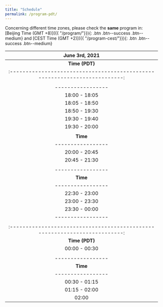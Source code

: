 ```yaml
---
title: "Schedule"
permalink: /program-pdt/
---
```


Concerning different time zones, please check the **same** program in: [Beijing Time (GMT +8)]({{ "/program/"}}){: .btn .btn--success .btn--medium} and [CEST Time (GMT +2)]({{ "/program-cest/"}}){: .btn .btn--success .btn--medium}


| **June 3rd, 2021**                                      |
| :-------------------------------------------------------------------------:|
| **Time (PDT)** | **Speaker**          | **Organization** |                   **Title**                                      |
| :-------------------------------------------------------------------------:|
|  |**Session One:**| |
| -----------------| -----------------|------------- | :-------------------------------------------------------------:|
| 18:00 - 18:05    |                  |              |     Welcome                                                  |
| 18:05 - 18:50    | [Patrick Wensing](/speakers/wensing)  | University of Notre Dame       |  It All Matters: Considerations Across Design and Control for Contact-Savvy Robots                                                            |
| 18:50 - 19:30    | [JIA Yan-Bin](/speakers/yan-bin/) | Iowa State University  | Targeted Batting of In-flight Objects by a Robotic Arm |
| 19:30 - 19:40    |                  |              |     Teaser Session of the Posters                            |
| 19:30 - 20:00    |                  |              |     Morning Tea Break and Poster Session                     |
|  |**Session Two:**| | 
| **Time**             | **Speaker**          | **Organization** |                   **Title**                                      |
| -----------------| -----------------|------------- | :-------------------------------------------------------------: |
| 20:00 - 20:45    |  [Dragomir Nenchev ](/speakers/nenchev/) <br/>  (Yoshikazu Kanamiya) |  Kaishi Professional University | Emergent Humanoid Robot Motion Synergies <br/>Derived from the Momentum Equilibrium Principle and the Distribution of Momentum                                                             |
| 20:45 - 21:30    | [Mehdi Benallegue](/speakers/benallegue)| AIST, Tsukuba Japan |    New challenges for humanoids state observation: <br/>beyond the precision of floating-base kinematics                    |
| |**Session Three:**| |
| -----------------| -----------------|------------- | :-------------------------------------------------------------: |
| **Time**             | **Speaker**          | **Organization** |                   **Title**                                      |
| -----------------| -----------------|------------- | :-------------------------------------------------------------:|
| 22:30 - 23:00    |  [Yuquan WANG](https://ywang-robotics.github.io/)     | CNRS-UM, LIRMM | Impact-Aware Task-Space Quadratic Programming Control       |
| 23:00 - 23:30    | [REN Zeyu](/speakers/zeyu) | [Rokae R&D Center](https://www.rokae.com/) | Design of an Efficient 3-DoF Leg with Series-Parallel and Biarticular Compliant Actuation                                  |
| 23:30 - 00:00    |  [Alessandro Saccon](/speakers/saccon)    | Eindhoven University of Technology    | Reference Spreading Control and Sensitivity Analysis <br/>About Robot Trajectories with Simultaneous Impacts |
| -----------------| -----------------|------------- | :-------------------------------------------------------------:|
| |**June 4th, 2021**|                          |
| :-------------------------------------------------------------------------:|
| **Time (PDT)** | **Speaker**          | **Organization** |                   **Title**                                      |
| 00:00 - 00:30    |                  |              |     Afternoon Tea Break and Poster Session                   |
|   |**Session Four:**| |
| -----------------| -----------------|------------- | :-------------------------------------------------------------:|
| **Time**             | **Speaker**          | **Organization** |                   **Title**                                      |
| -----------------| -----------------|------------- | :-------------------------------------------------------------:|
| 00:30 - 01:15    | [Aude Billard](/speakers/billard)  | EPFL |  Machine learning and dynamical systems for adaptive manipulation in humanoid robots|
| 01:15 - 02:00    |  [Roy Featherstone](/speakers/featherstone)       | Italian Institute of Technology       |  High Performance Balancing on a Narrow Support|
| 02:00    |                  |              |   Summary, Remarks, and Discussions                          |

